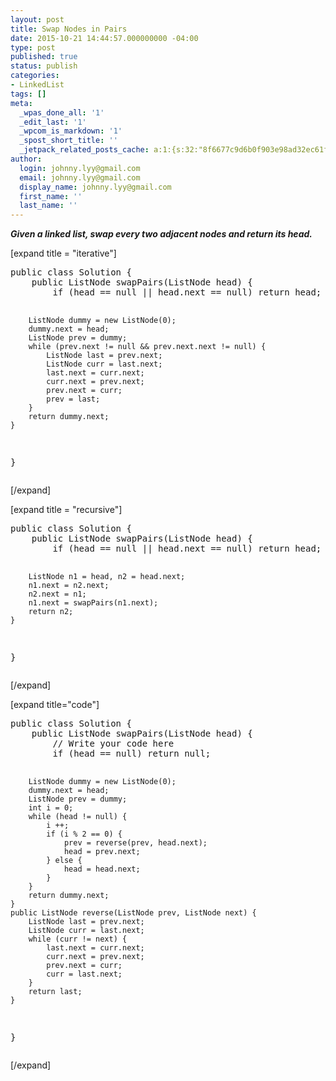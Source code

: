 ```yaml
---
layout: post
title: Swap Nodes in Pairs
date: 2015-10-21 14:44:57.000000000 -04:00
type: post
published: true
status: publish
categories:
- LinkedList
tags: []
meta:
  _wpas_done_all: '1'
  _edit_last: '1'
  _wpcom_is_markdown: '1'
  _spost_short_title: ''
  _jetpack_related_posts_cache: a:1:{s:32:"8f6677c9d6b0f903e98ad32ec61f8deb";a:2:{s:7:"expires";i:1449407435;s:7:"payload";a:3:{i:0;a:1:{s:2:"id";i:592;}i:1;a:1:{s:2:"id";i:244;}i:2;a:1:{s:2:"id";i:246;}}}}
author:
  login: johnny.lyy@gmail.com
  email: johnny.lyy@gmail.com
  display_name: johnny.lyy@gmail.com
  first_name: ''
  last_name: ''
---
```

<p><strong><em>Given a linked list, swap every two adjacent nodes and return its head.</em></strong></p>
<p>[expand title = "iterative"]</p>
<pre>
public class Solution {
    public ListNode swapPairs(ListNode head) {
        if (head == null || head.next == null) return head;
        
        ListNode dummy = new ListNode(0);
        dummy.next = head;
        ListNode prev = dummy;
        while (prev.next != null && prev.next.next != null) {
            ListNode last = prev.next;
            ListNode curr = last.next;
            last.next = curr.next;
            curr.next = prev.next;
            prev.next = curr;
            prev = last;
        }
        return dummy.next;
    }
}
</pre>
<p>[/expand]</p>
<p>[expand title = "recursive"]</p>
<pre>
public class Solution {
    public ListNode swapPairs(ListNode head) {
        if (head == null || head.next == null) return head;
        
        ListNode n1 = head, n2 = head.next;
        n1.next = n2.next;
        n2.next = n1;
        n1.next = swapPairs(n1.next);
        return n2;
    }
}
</pre>
<p>[/expand]</p>
<p>[expand title="code"]</p>
<pre>
public class Solution {
    public ListNode swapPairs(ListNode head) {
        // Write your code here
        if (head == null) return null;
        
        ListNode dummy = new ListNode(0);
        dummy.next = head;
        ListNode prev = dummy;
        int i = 0;
        while (head != null) {
            i ++;
            if (i % 2 == 0) {
                prev = reverse(prev, head.next);
                head = prev.next;
            } else {
                head = head.next;
            }
        }
        return dummy.next;
    }
    public ListNode reverse(ListNode prev, ListNode next) {
        ListNode last = prev.next;
        ListNode curr = last.next;
        while (curr != next) {
            last.next = curr.next;
            curr.next = prev.next;
            prev.next = curr;
            curr = last.next;
        }
        return last;
    }
}
</pre>
<p>[/expand]</p>

